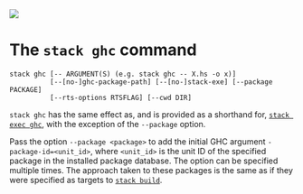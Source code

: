 <div class="hidden-warning"><a href="https://docs.haskellstack.org/"><img src="https://cdn.jsdelivr.net/gh/commercialhaskell/stack/doc/img/hidden-warning.svg"></a></div>

# The `stack ghc` command

~~~text
stack ghc [-- ARGUMENT(S) (e.g. stack ghc -- X.hs -o x)]
          [--[no-]ghc-package-path] [--[no-]stack-exe] [--package PACKAGE]
          [--rts-options RTSFLAG] [--cwd DIR]
~~~

`stack ghc` has the same effect as, and is provided as a shorthand for,
[`stack exec ghc`](exec_command.md), with the exception of the `--package`
option.

Pass the option `--package <package>` to add the initial GHC argument
`-package-id=<unit_id>`, where `<unit_id>` is the unit ID of the specified
package in the installed package database. The option can be specified multiple
times. The approach taken to these packages is the same as if they were
specified as targets to [`stack build`](build_command.md#target-syntax).
